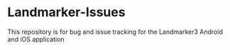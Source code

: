 # Landmarker-Issues
This repository is for bug and issue tracking for the Landmarker3 Android and iOS application
